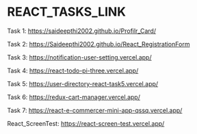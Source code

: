 # REACT_TASKS_LINK
Task 1: https://saideepthi2002.github.io/Profilr_Card/

Task 2: https://Saideepthi2002.github.io/React_RegistrationForm

Task 3: https://notification-user-setting.vercel.app/

Task 4: https://react-todo-pi-three.vercel.app/

Task 5: https://user-directory-react-task5.vercel.app/

Task 6: https://redux-cart-manager.vercel.app/

Task 7: https://react-e-commercer-mini-app-qssq.vercel.app/

React_ScreenTest: https://react-screen-test.vercel.app/
